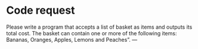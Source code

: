# Code request
Please write a program that accepts a list of basket as items and outputs its total cost. The basket can contain one or more of the following items: Bananas, Oranges, Apples, Lemons and Peaches”. —
